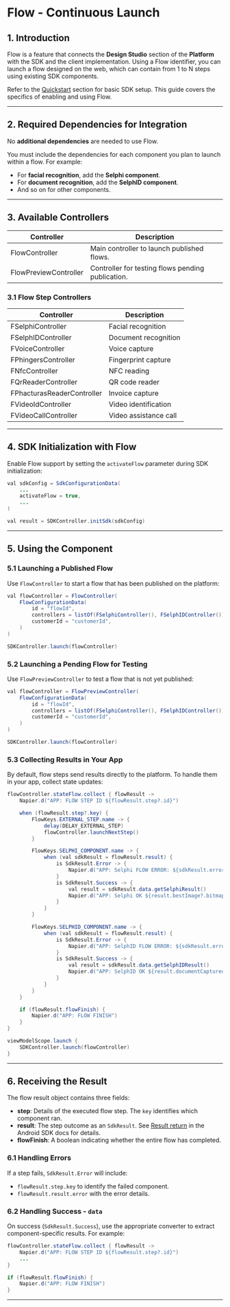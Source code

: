 # Flow - Continuous Launch

## 1. Introduction

Flow is a feature that connects the **Design Studio** section of the **Platform** with the SDK and the client implementation. Using a Flow identifier, you can launch a flow designed on the web, which can contain from 1 to N steps using existing SDK components.

Refer to the [Quickstart](./Mobile_SDK) section for basic SDK setup. This guide covers the specifics of enabling and using Flow.

---

## 2. Required Dependencies for Integration

No **additional dependencies** are needed to use Flow.

You must include the dependencies for each component you plan to launch within a flow. For example:

- For **facial recognition**, add the **Selphi component**.
- For **document recognition**, add the **SelphID component**.
- And so on for other components.

---

## 3. Available Controllers

| **Controller**        | **Description**                                   |
| --------------------- | ------------------------------------------------- |
| FlowController        | Main controller to launch published flows.        |
| FlowPreviewController | Controller for testing flows pending publication. |

### 3.1 Flow Step Controllers

| **Controller**             | **Description**       |
| -------------------------- | --------------------- |
| FSelphiController          | Facial recognition    |
| FSelphIDController         | Document recognition  |
| FVoiceController           | Voice capture         |
| FPhingersController        | Fingerprint capture   |
| FNfcController             | NFC reading           |
| FQrReaderController        | QR code reader        |
| FPhacturasReaderController | Invoice capture       |
| FVideoIdController         | Video identification  |
| FVideoCallController       | Video assistance call |

---

## 4. SDK Initialization with Flow

Enable Flow support by setting the `activateFlow` parameter during SDK initialization:

```java
val sdkConfig = SdkConfigurationData(
    ...
    activateFlow = true,
    ...
)

val result = SDKController.initSdk(sdkConfig)
```

---

## 5. Using the Component

### 5.1 Launching a Published Flow

Use `FlowController` to start a flow that has been published on the platform:

```java
val flowController = FlowController(
    FlowConfigurationData(
        id = "flowId",
        controllers = listOf(FSelphiController(), FSelphIDController()),
        customerId = "customerId",
    )
)

SDKController.launch(flowController)
```

### 5.2 Launching a Pending Flow for Testing

Use `FlowPreviewController` to test a flow that is not yet published:

```java
val flowController = FlowPreviewController(
    FlowConfigurationData(
        id = "flowId",
        controllers = listOf(FSelphiController(), FSelphIDController()),
        customerId = "customerId",
    )
)

SDKController.launch(flowController)
```

### 5.3 Collecting Results in Your App

By default, flow steps send results directly to the platform. To handle them in your app, collect state updates:

```java
flowController.stateFlow.collect { flowResult ->
    Napier.d("APP: FLOW STEP ID ${flowResult.step?.id}")

    when (flowResult.step?.key) {
        FlowKeys.EXTERNAL_STEP.name -> {
            delay(DELAY_EXTERNAL_STEP)
            flowController.launchNextStep()
        }

        FlowKeys.SELPHI_COMPONENT.name -> {
            when (val sdkResult = flowResult.result) {
                is SdkResult.Error -> {
                    Napier.d("APP: Selphi FLOW ERROR: ${sdkResult.error.getSelphiError().name}")
                }
                is SdkResult.Success -> {
                    val result = sdkResult.data.getSelphiResult()
                    Napier.d("APP: Selphi OK ${result.bestImage?.bitmap?.byteCount}")
                }
            }
        }

        FlowKeys.SELPHID_COMPONENT.name -> {
            when (val sdkResult = flowResult.result) {
                is SdkResult.Error -> {
                    Napier.d("APP: SelphID FLOW ERROR: ${sdkResult.error.getSelphiError().name}")
                }
                is SdkResult.Success -> {
                    val result = sdkResult.data.getSelphIDResult()
                    Napier.d("APP: SelphID OK ${result.documentCaptured}")
                }
            }
        }
    }

    if (flowResult.flowFinish) {
        Napier.d("APP: FLOW FINISH")
    }
}

viewModelScope.launch {
    SDKController.launch(flowController)
}
```

---

## 6. Receiving the Result

The flow result object contains three fields:

- **step**: Details of the executed flow step. The `key` identifies which component ran.
- **result**: The step outcome as an `SdkResult`. See [Result return](Mobile_SDK#6-result-return) in the Android SDK docs for details.
- **flowFinish**: A boolean indicating whether the entire flow has completed.

### 6.1 Handling Errors

If a step fails, `SdkResult.Error` will include:

- `flowResult.step.key` to identify the failed component.
- `flowResult.result.error` with the error details.

### 6.2 Handling Success - `data`

On success (`SdkResult.Success`), use the appropriate converter to extract component-specific results. For example:

```java
flowController.stateFlow.collect { flowResult ->
    Napier.d("APP: FLOW STEP ID ${flowResult.step?.id}")
    ...
}

if (flowResult.flowFinish) {
    Napier.d("APP: FLOW FINISH")
}
```

---

